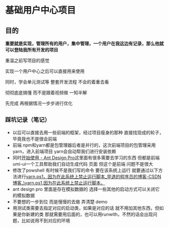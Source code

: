 # 基础用户中心项目



## 目的

**重要就是实现，管理所有的用户，集中管理，一个用户在我这边有记录，那么他就可以登陆我所有开发的项目**

重温之前写项目的感觉

实现一个用户中心之后可以直接用来使用

同时，学会单元测试等 整套开发流程 不会的着重去看

彻彻底底搞懂  而不是跟着视频做 一知半解

先完成 再根据情况一步步进行优化

## **`踩坑记录（笔记）`**

- 以后可以直接去用一些前端的框架，经过项目瘦身的那种  直接找现成的轮子，毕竟我也不是很会前端
- 前端 npm和yarn都是包管理器后者是并行的，这次前端项目的包管理采用yarn，进入前端项目 yarn会自动帮我们进行安装依赖
- 同时[开始使用 - Ant Design Pro](https://pro.ant.design/zh-CN/docs/getting-started)这里面有很多需要去学习的东西  但都是前端   umi-ui一个工具帮助我们自动生成代码 页面  但这个是前端 问题不是很大
- 修改了powshell  有时候不是我们写的命令  要在该系统上运行 就要通过以下方法进行[yarn.ps1，因为在此系统上禁止运行脚本_早退的程序员的博客-CSDN博客_\yarn.ps1,因为在此系统上禁止运行脚本。](https://blog.csdn.net/qqnbsp/article/details/108449239?utm_medium=distribute.pc_relevant.none-task-blog-2~default~baidujs_baidulandingword~default-0-108449239-blog-115471596.pc_relevant_paycolumn_v3&spm=1001.2101.3001.4242.1&utm_relevant_index=3)
- ant design pro 里面是存在模拟数据的  选择一些其他的启动方式可以关闭它的模拟数据
- 不要想的一步到位 而是慢慢的去做 弄清楚 demo
- 用测试类需要去指定对应的启动类，如果是对应的话 就不用加其他东西，但如果是你新建的类 那就需要用后面的，也可以用runwith，不然的话会出现问题，比如说用不到对应的环境